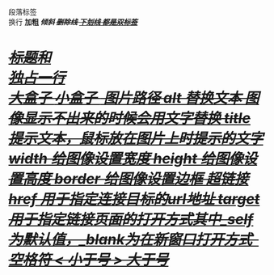 <p>段落标签
<br />换行
<strong><b>加粗 
<em><i>倾斜
<del><s>删除线
<ins><u>下划线  都是双标签
<h1>标题和<div>独占一行
<div> 大盒子  <span>小盒子
<img src = ""> 图片路径
alt 替换文本 图像显示不出来的时候会用文字替换
title 提示文本，鼠标放在图片上时提示的文字
width 给图像设置宽度
height 给图像设置高度
border 给图像设置边框
<a>超链接
href 用于指定连接目标的url地址
target 用于指定链接页面的打开方式其中_self为默认值，_blank为在新窗口打开方式
&nbsp; 空格符
&lt; 小于号
&gt; 大于号
